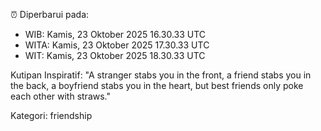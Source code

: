 ⏰ Diperbarui pada:
- WIB: Kamis, 23 Oktober 2025 16.30.33 UTC
- WITA: Kamis, 23 Oktober 2025 17.30.33 UTC
- WIT: Kamis, 23 Oktober 2025 18.30.33 UTC

Kutipan Inspiratif:
"A stranger stabs you in the front, a friend stabs you in the back, a boyfriend stabs you in the heart, but best friends only poke each other with straws."


Kategori: friendship

